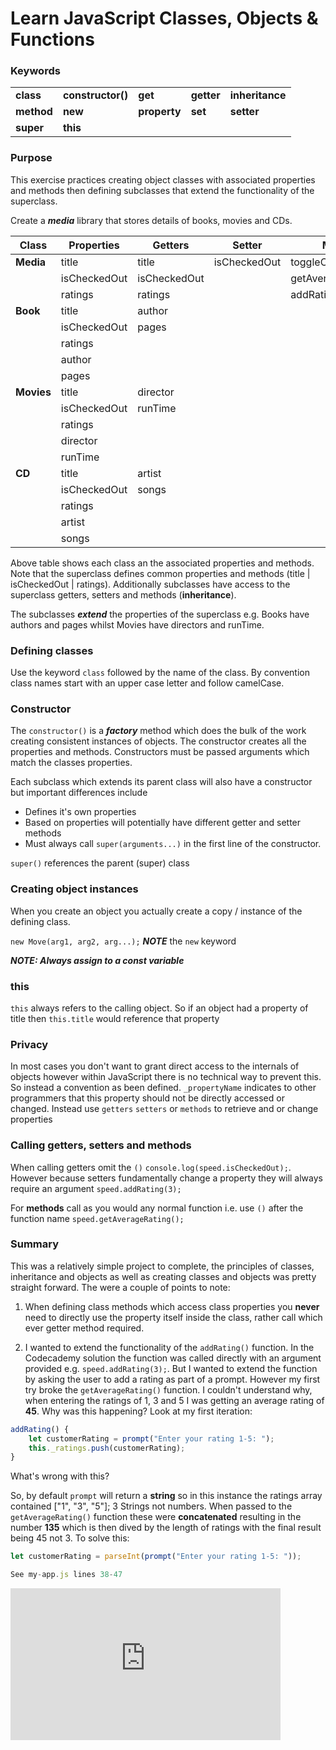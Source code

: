 # Learn JavaScript Classes, Objects & Functions

### Keywords

|            |                   |              |            |                 |
| ---------- | ----------------- | ------------ | ---------- | --------------- |
| **class**  | **constructor()** | **get**      | **getter** | **inheritance** |
| **method** | **new**           | **property** | **set**    | **setter**      |
| **super**  | **this**          |              |            |                 |

### Purpose

This exercise practices creating object classes with associated properties and methods then defining subclasses that extend the functionality of the superclass.

Create a **_media_** library that stores details of books, movies and CDs.

| Class      | Properties   | Getters      | Setter       | Methods              |
| ---------- | ------------ | ------------ | ------------ | -------------------- |
| **Media**  | title        | title        | isCheckedOut | toggleCheckOutStatus |
|            | isCheckedOut | isCheckedOut |              | getAverageRating     |
|            | ratings      | ratings      |              | addRating            |
| **Book**   | title        | author       |              |                      |
|            | isCheckedOut | pages        |              |                      |
|            | ratings      |              |              |                      |
|            | author       |              |              |                      |
|            | pages        |              |              |                      |
| **Movies** | title        | director     |              |                      |
|            | isCheckedOut | runTime      |              |                      |
|            | ratings      |              |              |                      |
|            | director     |              |              |                      |
|            | runTime      |              |              |                      |
| **CD**     | title        | artist       |              |                      |
|            | isCheckedOut | songs        |              |                      |
|            | ratings      |              |              |                      |
|            | artist       |              |              |                      |
|            | songs        |              |              |                      |

Above table shows each class an the associated properties and methods. Note that the superclass defines common properties and methods (title | isCheckedOut | ratings). Additionally subclasses have access to the superclass getters, setters and methods (**inheritance**).

The subclasses **_extend_** the properties of the superclass e.g. Books have authors and pages whilst Movies have directors and runTime.

### Defining classes

Use the keyword `class` followed by the name of the class. By convention class names start with an upper case letter and follow camelCase.

### Constructor

The `constructor()` is a **_factory_** method which does the bulk of the work creating consistent instances of objects. The constructor creates all the properties and methods. Constructors must be passed arguments which match the classes properties.

Each subclass which extends its parent class will also have a constructor but important differences include

- Defines it's own properties
- Based on properties will potentially have different getter and setter methods
- Must always call `super(arguments...)` in the first line of the constructor.

`super()` references the parent (super) class

### Creating object instances

When you create an object you actually create a copy / instance of the defining class.

`new Move(arg1, arg2, arg...);` **_NOTE_** the `new` keyword

**_NOTE: Always assign to a _**const**_ variable_**

### this

`this` always refers to the calling object. So if an object had a property of title then `this.title` would reference that property

### Privacy

In most cases you don't want to grant direct access to the internals of objects however within JavaScript there is no technical way to prevent this. So instead a convention as been defined. `_propertyName` indicates to other programmers that this property should not be directly accessed or changed. Instead use `getters` `setters` or `methods` to retrieve and or change properties

### Calling getters, setters and methods

When calling getters omit the `()` `console.log(speed.isCheckedOut);`. However because setters fundamentally change a property they will always require an argument `speed.addRating(3);`

For **methods** call as you would any normal function i.e. use `()` after the function name `speed.getAverageRating();`

### Summary

This was a relatively simple project to complete, the principles of classes, inheritance and objects as well as creating classes and objects was pretty straight forward. The were a couple of points to note:

1. When defining class methods which access class properties you **never** need to directly use the property itself inside the class, rather call which ever getter method required.

2. I wanted to extend the functionality of the `addRating()` function. In the Codecademy solution the function was called directly with an argument provided e.g. `speed.addRating(3);`. But I wanted to extend the function by asking the user to add a rating as part of a prompt. However my first try broke the `getAverageRating()` function. I couldn't understand why, when entering the ratings of 1, 3 and 5 I was getting an average rating of **45**. Why was this happening? Look at my first iteration:

```js
addRating() {
    let customerRating = prompt("Enter your rating 1-5: ");
    this._ratings.push(customerRating);
}
```

What's wrong with this?

So, by default `prompt` will return a **string** so in this instance the ratings array contained ["1", "3", "5"]; 3 Strings not numbers. When passed to the `getAverageRating()` function these were **concatenated** resulting in the number **135** which is then dived by the length of ratings with the final result being 45 not 3. To solve this:

```js
let customerRating = parseInt(prompt("Enter your rating 1-5: "));

See my-app.js lines 38-47
```

<iframe width="432" height="243" src="https://www.youtube.com/embed/_7HStd1Vhlc" title="Javascript Project Build A Library" frameborder="0" allow="accelerometer; autoplay; clipboard-write; encrypted-media; gyroscope; picture-in-picture; web-share" referrerpolicy="strict-origin-when-cross-origin" allowfullscreen></iframe>
